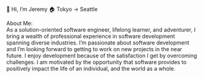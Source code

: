 👋 Hi, I’m Jeremy
🏠 Tokyo -> Seattle

About Me:<br/>
As a solution-oriented software engineer, lifelong learner, and adventurer, I bring a wealth of professional experience in software development spanning diverse industries. I’m passionate about software development and I’m looking forward to getting to work on new projects in the near future. I enjoy development because of the satisfaction I get by overcoming challenges. I am motivated by the opportunity that software provides to positively impact the life of an individual, and the world as a whole.
